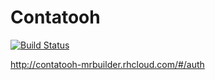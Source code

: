 # Contatooh


[![Build Status](https://travis-ci.org/IgorVieira/Contatooh.svg?branch=master)](https://travis-ci.org/IgorVieira/Contatooh)

http://contatooh-mrbuilder.rhcloud.com/#/auth
